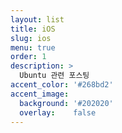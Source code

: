 ```yaml
---
layout: list
title: iOS
slug: ios
menu: true
order: 1
description: >
  Ubuntu 관련 포스팅
accent_color: '#268bd2'
accent_image:
  background: '#202020'
  overlay:    false
---
```


